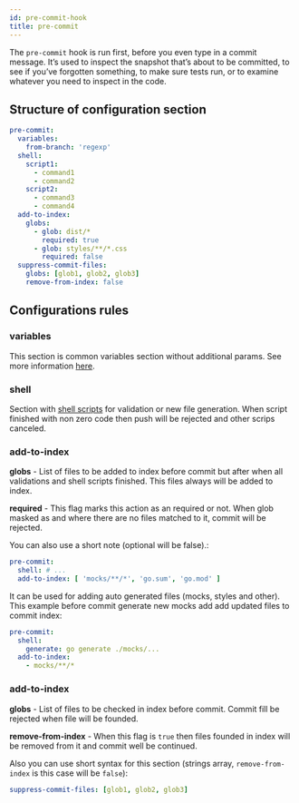 ```yaml
---
id: pre-commit-hook
title: pre-commit
---
```

The `pre-commit` hook is run first, before you even type in a commit message. It’s used to inspect the snapshot that’s about to be committed, to see if you’ve forgotten something, to make sure tests run, or to examine whatever you need to inspect in the code.

## Structure of configuration section

```yaml
pre-commit:
  variables:
    from-branch: 'regexp'
  shell:
    script1:
      - command1
      - command2
    script2:
      - command3
      - command4
  add-to-index:
    globs:
      - glob: dist/*
        required: true
      - glob: styles/**/*.css
        required: false
  suppress-commit-files:
    globs: [glob1, glob2, glob3]
    remove-from-index: false
```

## Configurations rules

### variables

This section is common variables section without additional params. See more information [here](./../variables.md).

### shell

Section with [shell scripts](../shell-script.md) for validation or new file generation. When script finished with non zero code then push will be rejected and other scrips canceled.

### add-to-index

**globs** - List of files to be added to index before commit but after when all validations and shell scripts finished. This files always will be added to index.

**required** - This flag marks this action as an required or not. When glob masked as and where there are no files matched to it, commit will be rejected.

You can also use a short note (optional will be false).:

``` yaml
pre-commit:
  shell: # ...
  add-to-index: [ 'mocks/**/*', 'go.sum', 'go.mod' ]
```

It can be used for adding auto generated files (mocks, styles and other). This example before commit generate new mocks add add updated files to commit index:

``` yaml
pre-commit:
  shell:
    generate: go generate ./mocks/...
  add-to-index:
    - mocks/**/*
```

### add-to-index

**globs** - List of files to be checked in index before commit. Commit fill be rejected when file will be founded.

**remove-from-index** - When this flag is `true` then files founded in index will be removed from it and commit
well be continued.

Also you can use short syntax for this section (strings array, `remove-from-index` is this case will be `false`):

``` yaml
suppress-commit-files: [glob1, glob2, glob3]
```
